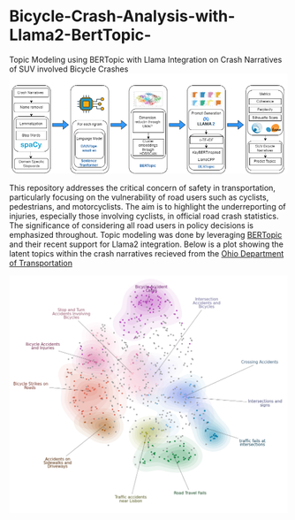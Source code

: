 # Bicycle-Crash-Analysis-with-Llama2-BertTopic-
Topic Modeling using BERTopic with Llama Integration on Crash Narratives of SUV involved Bicycle Crashes
![GitHub Logo](https://github.com/jett512/Bicycle-Crash-Analysis-with-Llama2-BertTopic-/blob/main/Figures/WF_Git.drawio.png)

This repository addresses the critical concern of safety in transportation, particularly focusing on the vulnerability of road users such as cyclists, pedestrians, and motorcyclists. The aim is to highlight the underreporting of injuries, especially those involving cyclists, in official road crash statistics. The significance of considering all road users in policy decisions is emphasized throughout. Topic modeling was done by leveraging [BERTopic](https://github.com/MaartenGr/BERTopic) and their recent support for Llama2 integration. Below is a plot showing the latent topics within the crash narratives recieved from the [Ohio Department of Transportation](https://www.transportation.ohio.gov/)

![GitHub Logo](https://github.com/jett512/Bicycle-Crash-Analysis-with-Llama2-BertTopic-/blob/main/Figures/cluster_topic.png)
